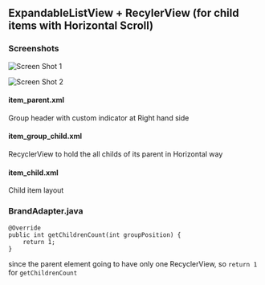 ## ExpandableListView + RecylerView (for child items with Horizontal Scroll)

### Screenshots

![Screen Shot 1 ](https://raw.github.com/sivailango/ExpandableListView-RecylerChildItems/master/screenshots/Screenshot_2016-03-02-13-43-43.png)

![Screen Shot 2 ](https://raw.github.com/sivailango/ExpandableListView-RecylerChildItems/master/screenshots/Screenshot_2016-03-02-13-43-53.png)

#### item_parent.xml  

Group header with custom indicator at Right hand side

#### item_group_child.xml  

RecyclerView to hold the all childs of its parent in Horizontal way

#### item_child.xml  

Child item layout

### BrandAdapter.java

```
@Override
public int getChildrenCount(int groupPosition) {
    return 1;
}
```

since the parent element going to have only one RecyclerView, so `return 1` for `getChildrenCount`
